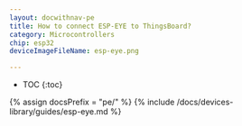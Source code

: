 ```yaml
---
layout: docwithnav-pe
title: How to connect ESP-EYE to ThingsBoard?
category: Microcontrollers
chip: esp32
deviceImageFileName: esp-eye.png

---
```


* TOC
{:toc}

{% assign docsPrefix = "pe/" %}
{% include /docs/devices-library/guides/esp-eye.md %}
